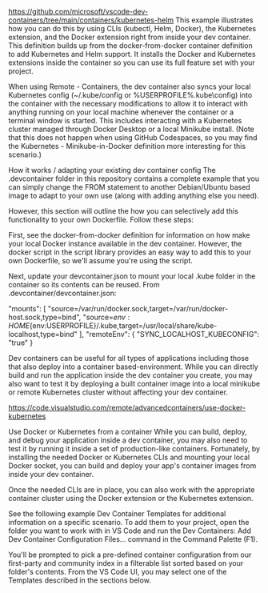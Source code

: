 https://github.com/microsoft/vscode-dev-containers/tree/main/containers/kubernetes-helm
This example illustrates how you can do this by using CLIs (kubectl, Helm, Docker), the Kubernetes extension, and the Docker extension right from inside your dev container. This definition builds up from the docker-from-docker container definition to add Kubernetes and Helm support. It installs the Docker and Kubernetes extensions inside the container so you can use its full feature set with your project.

When using Remote - Containers, the dev container also syncs your local Kubernetes config (~/.kube/config or %USERPROFILE%\.kube\config) into the container with the necessary modifications to allow it to interact with anything running on your local machine whenever the container or a terminal window is started. This includes interacting with a Kubernetes cluster managed through Docker Desktop or a local Minikube install. (Note that this does not happen when using GitHub Codespaces, so you may find the Kubernetes - Minikube-in-Docker definition more interesting for this scenario.)

How it works / adapting your existing dev container config
The .devcontainer folder in this repository contains a complete example that you can simply change the FROM statement to another Debian/Ubuntu based image to adapt to your own use (along with adding anything else you need).

However, this section will outline the how you can selectively add this functionality to your own Dockerfile. Follow these steps:

First, see the docker-from-docker definition for information on how make your local Docker instance available in the dev container. However, the docker script in the script library provides an easy way to add this to your own Dockerfile, so we'll assume you're using the script.

Next, update your devcontainer.json to mount your local .kube folder in the container so its contents can be reused. From .devcontainer/devcontainer.json:

"mounts": [
    "source=/var/run/docker.sock,target=/var/run/docker-host.sock,type=bind",
    "source=${env:HOME}${env:USERPROFILE}/.kube,target=/usr/local/share/kube-localhost,type=bind"
],
"remoteEnv": {
    "SYNC_LOCALHOST_KUBECONFIG": "true"
}

Dev containers can be useful for all types of applications including those that also deploy into a container based-environment. While you can directly build and run the application inside the dev container you create, you may also want to test it by deploying a built container image into a local minikube or remote Kubernetes cluster without affecting your dev container.

https://code.visualstudio.com/remote/advancedcontainers/use-docker-kubernetes

Use Docker or Kubernetes from a container
While you can build, deploy, and debug your application inside a dev container, you may also need to test it by running it inside a set of production-like containers. Fortunately, by installing the needed Docker or Kubernetes CLIs and mounting your local Docker socket, you can build and deploy your app's container images from inside your dev container.

Once the needed CLIs are in place, you can also work with the appropriate container cluster using the Docker extension or the Kubernetes extension.

See the following example Dev Container Templates for additional information on a specific scenario. To add them to your project, open the folder you want to work with in VS Code and run the Dev Containers: Add Dev Container Configuration Files... command in the Command Palette (F1).

You'll be prompted to pick a pre-defined container configuration from our first-party and community index in a filterable list sorted based on your folder's contents. From the VS Code UI, you may select one of the Templates described in the sections below.

